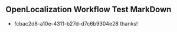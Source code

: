## OpenLocalization Workflow Test MarkDown

* fcbac2d8-a10e-4311-b27d-d7c6b9304e28 
thanks!



<!--HONumber=Jan16_HO2-->
